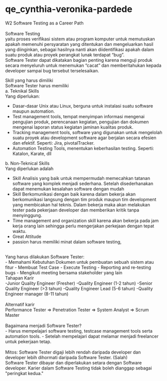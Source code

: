 # qe_cynthia-veronika-pardede

W2
Software Testing as a Career Path<br><br>
Software Testing <br>
yaitu proses verifikasi sistem atau program komputer untuk memutuskan apakah memenuhi persyaratan yang ditentukan dan mengeluarkan hasil yang diinginkan, sebagai hasilnya nanti akan diidentifikasi apakah dalam  suatu produk atau proyek perangkat lunak terdapat “bug”. <br>
Software Tester dapat dikatakan bagian penting karena menguji produk secara menyeluruh untuk menemukan “cacat” dan memberitahukan kepada developer sampai bug tersebut terselesaikan.<br>
 
Skill yang harus dimiliki<br>
Software Tester harus memiliki <br>
a. Teknikal Skills <br>
Yang diperlukan:
- Dasar-dasar Unix atau Linux, berguna untuk instalasi suatu software maupun automation.  
- Test management tools, tempat menyimpan informasi mengenai pengujian produk, perencanaan kegiatan, pengujian dan dokumen mengenai laporan status kegiatan jaminan kualitas produk. <br>
- Tracking management tools, software yang digunakan untuk mengelolah suatu proyek atau development software agar berjalan secara efesien dan efektif. Seperti: Jira, pivotalTracker.
- Automation Testing Tools, menentukan keberhasilan testing. Seperti: Katalon, Karate, dll

b. Non-Teknical Skills<br>
Yang diperlukan adalah
- Skill Analisis yang baik untuk mempermudah memecahkan tatanan software yang komplek menjadi sederhana. Setelah disederhanakan dapat menemukan kesalahan software dengan mudah
- Skill Berkomunikasi dengan baik karena dalam bekerja akan berkomunikasi langsung  dengan tim produk maupun tim development yang membicakan hal teknis. Dalam bekerja maka akan melakukan tester pada pekerjaan developer dan memberikan kritik tanpa menyinggung. 
- Time management and organization skill karena akan bekerja pada jam kerja orang lain sehingga perlu mengerjakan perkejaan dengan tepat waktu.
- Great Attitude
- passion harus memiliki minat dalam software testing, 
<br>
Yang harus dilakukan Software Tester:<br>
- Memahami Kebutuhan Dokumen untuk pembuatan sebuah sistem atau fitur
- Membuat Test Case
- Execute Testing
- Reporting and re-testing bugs
- Mengikuti meeting bersama stakeholder yang lain
<br>
Tahapan Karir<br>
-Junior  Quality Engineer (Fresher)
-Quality Engineer (1-2 tahun)
-Senior Quality Engineer (>3 tahun)
-Quality Engineer Lead (5-6 tahun)
-Quality Engineer manager (8-11 tahun)
<br><br>
Alternatif karir<br>
        Performance Tester => Penetration Tester => System Analyst => Scrum Master
<br><br>
Bagaimana menjadi Software Tester?<br>
- Harus mempelajari software testing, testcase management tools serta automation tools.
- Setelah mempelajari dapat melamar menjadi freelancer untuk pekerjaan tetap. 
<br><br>
Mitos:
Software Tester digaji lebih rendah daripada  developer dan developer lebih dihormati daripada Software Tester. (Salah)<br>
Software Tester dibayar dan diperlakukan setara dengan Software developer. Karier dalam Software Testing tidak boleh dianggap sebagai "peringkat kedua."
